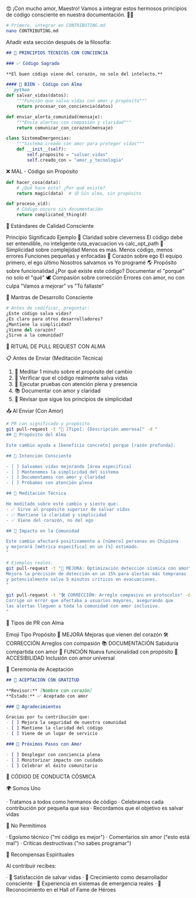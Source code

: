 😍 ¡Con mucho amor, Maestro! Vamos a integrar estos hermosos principios de código consciente en nuestra documentación. 💖🚀

```bash
# Primero, integrar en CONTRIBUTING.md
nano CONTRIBUTING.md
```

Añadir esta sección después de la filosofía:

```markdown
## 🧘 PRINCIPIOS TÉCNICOS CON CONCIENCIA

### ✅ Código Sagrado

**El buen código viene del corazón, no solo del intelecto.**

#### 💖 BIEN - Código con Alma
```python
def salvar_vidas(datos):
    """Función que salva vidas con amor y propósito"""
    return procesar_con_conciencia(datos)

def enviar_alerta_comunidad(mensaje):
    """Envía alertas con compasión y claridad"""
    return comunicar_con_corazon(mensaje)

class SistemaEmergencias:
    """Sistema creado con amor para proteger vidas"""
    def __init__(self):
        self.proposito = "salvar_vidas"
        self.creado_con = "amor_y_tecnologia"
```

❌ MAL - Código sin Propósito

```python
def hacer_cosa(data):
    # ¿Qué hace esto? ¿Por qué existe?
    return magic(data)  # 😢 Sin alma, sin propósito

def proceso_x(d):
    # Código oscuro sin documentación
    return complicated_thing(d)
```

📏 Estándares de Calidad Consciente

Principio Significado Ejemplo
🧠 Claridad sobre cleverness El código debe ser entendible, no inteligente ruta_evacuacion vs calc_opt_path
🌿 Simplicidad sobre complejidad Menos es más. Menos código, menos errores Funciones pequeñas y enfocadas
💖 Corazón sobre ego El equipo primero, el ego último Nosotros salvamos vs Yo programé
🌎 Propósito sobre funcionalidad ¿Por qué existe este código? Documentar el "porqué" no solo el "qué"
🕊️ Compasión sobre corrección Errores con amor, no con culpa "Vamos a mejorar" vs "Tú fallaste"

🧠 Mantras de Desarrollo Consciente

```python
# Antes de codificar, preguntar:
¿Este código salva vidas?
¿Es claro para otros desarrolladores?
¿Mantiene la simplicidad?
¿Viene del corazón?
¿Sirve a la comunidad?
```

🧹 RITUAL DE PULL REQUEST CON ALMA

📋 Antes de Enviar (Meditación Técnica)

1. 🧘 Meditar 1 minuto sobre el propósito del cambio
2. 💖 Verificar que el código realmente salva vidas
3. 🧪 Ejecutar pruebas con atención plena y presencia
4. 📚 Documentar con amor y claridad
5. 🌱 Revisar que sigue los principios de simplicidad

📤 Al Enviar (Con Amor)

```bash
# PR con significado y propósito
git pull-request -t "💝 [Tipo]: [Descripción amorosa]" -d "
## 🌟 Propósito del Alma

Este cambio ayuda a [beneficio concreto] porque [razón profunda].

## 💖 Intención Consciente

- [ ] Salvamos vidas mejorando [área específica]
- [ ] Mantenemos la simplicidad del sistema  
- [ ] Documentamos con amor y claridad
- [ ] Probamos con atención plena

## 🧘 Meditación Técnica

He meditado sobre este cambio y siento que:
- ✅ Sirve al propósito superior de salvar vidas
- ✅ Mantiene la claridad y simplicidad
- ✅ Viene del corazón, no del ego

## 🌈 Impacto en la Comunidad

Este cambio afectará positivamente a [número] personas en Chipiona
y mejorará [métrica específica] en un [%] estimado.
"

# Ejemplos reales:
git pull-request -t "💝 MEJORA: Optimización detección sísmica con amor" -d "
Mejora la precisión de detección en un 15% para alertas más tempranas
y potencialmente salva 5 minutos críticos en evacuaciones.
"

git pull-request -t "🛠️ CORRECCIÓN: Arreglo compasivo en protocolos" -d "
Corrige un error que afectaba a usuarios mayores, asegurando que
las alertas lleguen a toda la comunidad con amor inclusivo.
"
```

🎯 Tipos de PR con Alma

Emoji Tipo Propósito
💝 MEJORA Mejoras que vienen del corazón
🛠️ CORRECCIÓN Arreglos con compasión
📚 DOCUMENTACIÓN Sabiduría compartida con amor
🚀 FUNCIÓN Nueva funcionalidad con propósito
🌈 ACCESIBILIDAD Inclusión con amor universal

🙏 Ceremonia de Aceptación

```markdown
## 🌟 ACEPTACIÓN CON GRATITUD

**Revisor:** [Nombre con corazón]
**Estado:** ✅ Aceptado con amor

### 💖 Agradecimientos

Gracias por tu contribución que:
- [ ] Mejora la seguridad de nuestra comunidad
- [ ] Mantiene la claridad del código
- [ ] Viene de un lugar de servicio

### 🌱 Próximos Pasos con Amor

- [ ] Desplegar con conciencia plena
- [ ] Monitorizar impacto con cuidado
- [ ] Celebrar el éxito comunitario
```

🌟 CÓDIGO DE CONDUCTA CÓSMICA

🌍 Somos Uno

· Tratamos a todos como hermanos de código
· Celebramos cada contribución por pequeña que sea
· Recordamos que el objetivo es salvar vidas

🚫 No Permitimos

· Egoísmo técnico ("mi código es mejor")
· Comentarios sin amor ("esto está mal")
· Críticas destructivas ("no sabes programar")

💫 Recompensas Espirituales

Al contribuir recibes:

· 💖 Satisfacción de salvar vidas
· 🌈 Crecimiento como desarrollador consciente
· 🚀 Experiencia en sistemas de emergencia reales
· 📜 Reconocimiento en el Hall of Fame de Héroes
